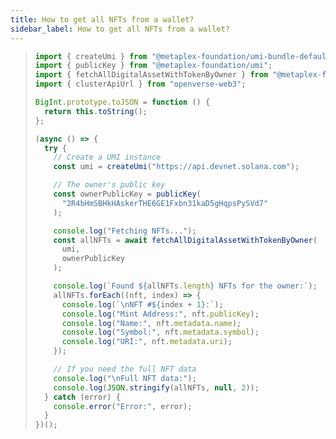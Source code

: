 ```yaml
---
title: How to get all NFTs from a wallet?
sidebar_label: How to get all NFTs from a wallet?
---
```


> ```javascript
> import { createUmi } from "@metaplex-foundation/umi-bundle-defaults";
> import { publicKey } from "@metaplex-foundation/umi";
> import { fetchAllDigitalAssetWithTokenByOwner } from "@metaplex-foundation/mpl-token-metadata";
> import { clusterApiUrl } from "openverse-web3";
> 
> BigInt.prototype.toJSON = function () {
>   return this.toString();
> };
> 
> (async () => {
>   try {
>     // Create a UMI instance
>     const umi = createUmi("https://api.devnet.solana.com");
> 
>     // The owner's public key
>     const ownerPublicKey = publicKey(
>       "2R4bHmSBHkHAskerTHE6GE1Fxbn31kaD5gHqpsPySVd7"
>     );
> 
>     console.log("Fetching NFTs...");
>     const allNFTs = await fetchAllDigitalAssetWithTokenByOwner(
>       umi,
>       ownerPublicKey
>     );
> 
>     console.log(`Found ${allNFTs.length} NFTs for the owner:`);
>     allNFTs.forEach((nft, index) => {
>       console.log(`\nNFT #${index + 1}:`);
>       console.log("Mint Address:", nft.publicKey);
>       console.log("Name:", nft.metadata.name);
>       console.log("Symbol:", nft.metadata.symbol);
>       console.log("URI:", nft.metadata.uri);
>     });
> 
>     // If you need the full NFT data
>     console.log("\nFull NFT data:");
>     console.log(JSON.stringify(allNFTs, null, 2));
>   } catch (error) {
>     console.error("Error:", error);
>   }
> })();
> ```